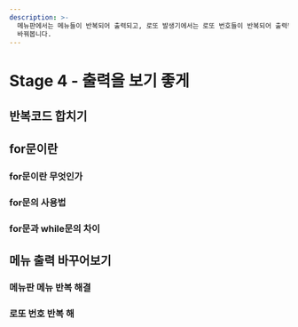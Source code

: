 ```yaml
---
description: >-
  메뉴판에서는 메뉴들이 반복되어 출력되고, 로또 발생기에서는 로또 번호들이 반복되어 출력됩니다. for문을 사용하여 반복되는 문장을 보기 좋게
  바꿔봅니다.
---
```


# Stage 4 - 출력을 보기 좋게

## 반복코드 합치기

## for문이란

### for문이란 무엇인가

### for문의 사용법

### for문과 while문의 차이

## 메뉴 출력 바꾸어보기

### 메뉴판 메뉴 반복 해결

### 로또 번호 반복 해

